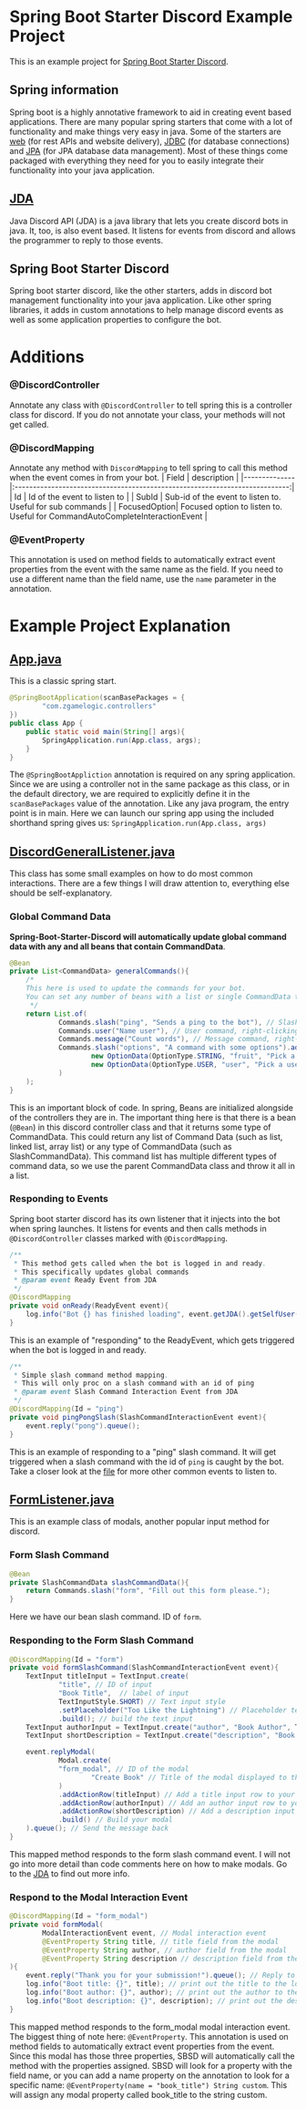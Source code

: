 # Spring Boot Starter Discord Example Project
This is an example project for [Spring Boot Starter Discord](https://github.com/ZGameLogic/Spring-Boot-Starter-Discord). 

## Spring information
Spring boot is a highly annotative framework to aid in creating event based applications. There are many popular spring starters that come with a lot of functionality and make things very easy in java. Some of the starters are [web](https://spring.io/guides/gs/spring-boot) (for rest APIs and website delivery), [JDBC](https://spring.io/projects/spring-data-jdbc) (for database connections) and [JPA](https://spring.io/projects/spring-data-jpa) (for JPA database data management). Most of these things come packaged with everything they need for you to easily integrate their functionality into your java application. 

## [JDA](https://github.com/discord-jda/JDA)
Java Discord API (JDA) is a java library that lets you create discord bots in java. It, too, is also event based. It listens for events from discord and allows the programmer to reply to those events. 

## Spring Boot Starter Discord
Spring boot starter discord, like the other starters, adds in discord bot management functionality into your java application. Like other spring libraries, it adds in custom annotations to help manage discord events as well as some application properties to configure the bot.

# Additions
### @DiscordController
Annotate any class with `@DiscordController` to tell spring this is a controller class for discord. If you do not annotate your class, your methods will not get called.
### @DiscordMapping
Annotate any method with `DiscordMapping` to tell spring to call this method when the event comes in from your bot.
| Field        |    description                                                              |
|--------------|:---------------------------------------------------------------------------:|
| Id           | Id of the event to listen to                                                |
| SubId        | Sub-id of the event to listen to. Useful for sub commands                   |
| FocusedOption| Focused option to listen to. Useful for CommandAutoCompleteInteractionEvent |
### @EventProperty
This annotation is used on method fields to automatically extract event properties from the event with the same name as the field.
If you need to use a different name than the field name, use the `name` parameter in the annotation.

# Example Project Explanation
## [App.java](src/main/java/com/zgamelogic/application/App.java)
This is a classic spring start. 
```java
@SpringBootApplication(scanBasePackages = {
        "com.zgamelogic.controllers"
})
public class App {
    public static void main(String[] args){
        SpringApplication.run(App.class, args);
    }
}
```
The `@SpringBootAppliction` annotation is required on any spring application. Since we are using a controller not in the same package as this class, or in the default directory, we are required to explicitly define it in the `scanBasePackages` value of the annotation.
Like any java program, the entry point is in main. Here we can launch our spring app using the included shorthand spring gives us: `SpringApplication.run(App.class, args)`

## [DiscordGeneralListener.java](src/main/java/com/zgamelogic/controllers/DiscordGeneralListener.java)
This class has some small examples on how to do most common interactions. There are a few things I will draw attention to, everything else should be self-explanatory.
### Global Command Data
**Spring-Boot-Starter-Discord will automatically update global command data with any and all beans that contain CommandData**.
```java
@Bean
private List<CommandData> generalCommands(){
    /*
    This here is used to update the commands for your bot.
    You can set any number of beans with a list or single CommandData to be added to the global commands list on bot launch
     */
    return List.of(
            Commands.slash("ping", "Sends a ping to the bot"), // Slash command, so when the user types "/ping" in discord, this command and its description comes up
            Commands.user("Name user"), // User command, right-clicking a user and going to app > "Name user" will activate this command
            Commands.message("Count words"), // Message command, right-clicking a message and going to app > "Count words" will activate this command
            Commands.slash("options", "A command with some options").addOptions(
                    new OptionData(OptionType.STRING, "fruit", "Pick a fruit", true, true),
                    new OptionData(OptionType.USER, "user", "Pick a user", true)
            )
    );
}
```
This is an important block of code. In spring, Beans are initialized alongside of the controllers they are in.
The important thing here is that there is a bean (`@Bean`) in this discord controller class and that it returns some type of CommandData.
This could return any list of Command Data (such as list, linked list, array list) or any type of CommandData (such as SlashCommandData).
This command list has multiple different types of command data, so we use the parent CommandData class and throw it all in a list.
### Responding to Events
Spring boot starter discord has its own listener that it injects into the bot when spring launches. It listens for events and then calls methods in `@DiscordController` classes marked with `@DiscordMapping`.
```java
/**
 * This method gets called when the bot is logged in and ready.
 * This specifically updates global commands
 * @param event Ready Event from JDA
 */
@DiscordMapping
private void onReady(ReadyEvent event){
    log.info("Bot {} has finished loading", event.getJDA().getSelfUser().getName()); // Prints the name of the bot to the console
}
```
This is an example of "responding" to the ReadyEvent, which gets triggered when the bot is logged in and ready.
```java
/**
 * Simple slash command method mapping.
 * This will only proc on a slash command with an id of ping
 * @param event Slash Command Interaction Event from JDA
 */
@DiscordMapping(Id = "ping")
private void pingPongSlash(SlashCommandInteractionEvent event){
    event.reply("pong").queue();
}
```
This is an example of responding to a "ping" slash command. It will get triggered when a slash command with the id of `ping` is caught by the bot.
Take a closer look at the [file](src/main/java/com/zgamelogic/controllers/DiscordGeneralListener.java) for more other common events to listen to.

## [FormListener.java](src/main/java/com/zgamelogic/controllers/FormListener.java)
This is an example class of modals, another popular input method for discord.
### Form Slash Command
```java
@Bean
private SlashCommandData slashCommandData(){
    return Commands.slash("form", "Fill out this form please.");
}
```
Here we have our bean slash command. ID of `form`.
### Responding to the Form Slash Command
```java
@DiscordMapping(Id = "form")
private void formSlashCommand(SlashCommandInteractionEvent event){
    TextInput titleInput = TextInput.create(
            "title", // ID of input
            "Book Title",  // label of input
            TextInputStyle.SHORT) // Text input style
            .setPlaceholder("Too Like the Lightning") // Placeholder text, use this for an example
            .build(); // build the text input
    TextInput authorInput = TextInput.create("author", "Book Author", TextInputStyle.SHORT).setPlaceholder("Ada Palmer").build();
    TextInput shortDescription = TextInput.create("description", "Book Description", TextInputStyle.PARAGRAPH).setRequired(false).build();

    event.replyModal(
            Modal.create(
            "form_modal", // ID of the modal
                    "Create Book" // Title of the modal displayed to the user
            )
            .addActionRow(titleInput) // Add a title input row to your modal
            .addActionRow(authorInput) // Add an author input row to your modal
            .addActionRow(shortDescription) // Add a description input row to your modal
            .build() // Build your modal
    ).queue(); // Send the message back
}
```
This mapped method responds to the form slash command event. I will not go into more detail than code comments here on how to make modals. Go to the [JDA](https://github.com/discord-jda/JDA) to find out more info.
### Respond to the Modal Interaction Event
```java
@DiscordMapping(Id = "form_modal")
private void formModal(
        ModalInteractionEvent event, // Modal interaction event
        @EventProperty String title, // title field from the modal
        @EventProperty String author, // author field from the modal
        @EventProperty String description // description field from the modal
){
    event.reply("Thank you for your submission!").queue(); // Reply to the event with a simple message
    log.info("Boot title: {}", title); // print out the title to the log
    log.info("Boot author: {}", author); // print out the author to the log
    log.info("Boot description: {}", description); // print out the description to the log
}
```
This mapped method responds to the form_modal modal interaction event. The biggest thing of note here: `@EventProperty`.
This annotation is used on method fields to automatically extract event properties from the event. Since this modal has those three properties, SBSD will automatically call the method with the properties assigned.
SBSD will look for a property with the field name, or you can add a name property on the annotation to look for a specific name: `@EventProperty(name = "book_title") String custom`. This will assign any modal property called book_title to the string custom.